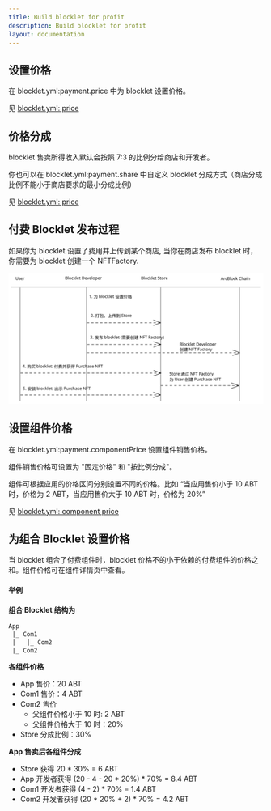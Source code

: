 ```yaml
---
title: Build blocklet for profit
description: Build blocklet for profit
layout: documentation
---
```


## 设置价格

在 blocklet.yml:payment.price 中为 blocklet 设置价格。

见 [blocklet.yml: price](/reference/blocklet-spec#price)

## 价格分成

blocklet 售卖所得收入默认会按照 7:3 的比例分给商店和开发者。

你也可以在 blocklet.yml:payment.share 中自定义 blocklet 分成方式（商店分成比例不能小于商店要求的最小分成比例）

见 [blocklet.yml: price](/reference/blocklet-spec#price)

## 付费 Blocklet 发布过程

如果你为 blocklet 设置了费用并上传到某个商店, 当你在商店发布 blocklet 时，你需要为 blocklet 创建一个 NFTFactory.

![flow chart](./flow-chart.svg)

## 设置组件价格

在 blocklet.yml:payment.componentPrice 设置组件销售价格。

组件销售价格可设置为 "固定价格" 和 "按比例分成"。

组件可根据应用的价格区间分别设置不同的价格。比如 “当应用售价小于 10 ABT 时，价格为 2 ABT，当应用售价大于 10 ABT 时，价格为 20%”

见 [blocklet.yml: component price](/reference/blocklet-spec#price)

## 为组合 Blocklet 设置价格

当 blocklet 组合了付费组件时，blocklet 价格不的小于依赖的付费组件的价格之和。组件价格可在组件详情页中查看。

#### 举例

**组合 Blocklet 结构为**

```
App
 |_ Com1
 |   |_ Com2
 |_ Com2
```

**各组件价格**

- App 售价：20 ABT
- Com1 售价：4 ABT
- Com2 售价
  - 父组件价格小于 10 时: 2 ABT
  - 父组件价格大于 10 时：20%
- Store 分成比例：30%

**App 售卖后各组件分成**

- Store 获得 20 \* 30% = 6 ABT
- App 开发者获得 (20 - 4 - 20 \* 20%) \* 70% = 8.4 ABT
- Com1 开发者获得 (4 - 2) \* 70% = 1.4 ABT
- Com2 开发者获得 (20 \* 20% + 2) \* 70% = 4.2 ABT
